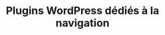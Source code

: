 ---
layout: ressources-plugins-wp_index
title: Plugins WordPress dédiés à la navigation
tags: ressources-plugins-wp-navigation
permalink: /ressources/plugins-wordpress/navigation/
intro: Adding sketching to the design process is a great way to amplify software and hardware tools. Sketching provides a unique space that can help you think differently, generate a variety of ideas quickly, explore alternatives with less risk, and encourage constructive discussions with colleagues and clients.
bgimgheader: false
text-twtr: En train d'explorer la sélection de plugins de navigation WordPress by @MagDuWebdesign
current_nav: ressources-plugins-wp-navigation
---